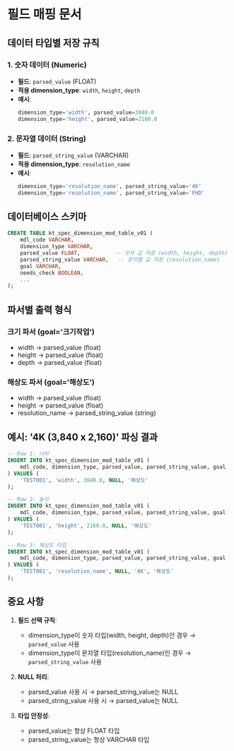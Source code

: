# 필드 매핑 문서

## 데이터 타입별 저장 규칙

### 1. 숫자 데이터 (Numeric)
- **필드**: `parsed_value` (FLOAT)
- **적용 dimension_type**: `width`, `height`, `depth`
- **예시**:
  ```sql
  dimension_type='width', parsed_value=3840.0
  dimension_type='height', parsed_value=2160.0
  ```

### 2. 문자열 데이터 (String)
- **필드**: `parsed_string_value` (VARCHAR)
- **적용 dimension_type**: `resolution_name`
- **예시**:
  ```sql
  dimension_type='resolution_name', parsed_string_value='4K'
  dimension_type='resolution_name', parsed_string_value='FHD'
  ```

## 데이터베이스 스키마

```sql
CREATE TABLE kt_spec_dimension_mod_table_v01 (
    mdl_code VARCHAR,
    dimension_type VARCHAR,
    parsed_value FLOAT,           -- 숫자 값 저장 (width, height, depth)
    parsed_string_value VARCHAR,   -- 문자열 값 저장 (resolution_name)
    goal VARCHAR,
    needs_check BOOLEAN,
    ...
);
```

## 파서별 출력 형식

### 크기 파서 (goal='크기작업')
- width → parsed_value (float)
- height → parsed_value (float)
- depth → parsed_value (float)

### 해상도 파서 (goal='해상도')
- width → parsed_value (float)
- height → parsed_value (float)
- resolution_name → parsed_string_value (string)

## 예시: '4K (3,840 x 2,160)' 파싱 결과

```sql
-- Row 1: 너비
INSERT INTO kt_spec_dimension_mod_table_v01 (
    mdl_code, dimension_type, parsed_value, parsed_string_value, goal
) VALUES (
    'TEST001', 'width', 3840.0, NULL, '해상도'
);

-- Row 2: 높이
INSERT INTO kt_spec_dimension_mod_table_v01 (
    mdl_code, dimension_type, parsed_value, parsed_string_value, goal
) VALUES (
    'TEST001', 'height', 2160.0, NULL, '해상도'
);

-- Row 3: 해상도 타입
INSERT INTO kt_spec_dimension_mod_table_v01 (
    mdl_code, dimension_type, parsed_value, parsed_string_value, goal
) VALUES (
    'TEST001', 'resolution_name', NULL, '4K', '해상도'
);
```

## 중요 사항

1. **필드 선택 규칙**:
   - dimension_type이 숫자 타입(width, height, depth)인 경우 → `parsed_value` 사용
   - dimension_type이 문자열 타입(resolution_name)인 경우 → `parsed_string_value` 사용

2. **NULL 처리**:
   - parsed_value 사용 시 → parsed_string_value는 NULL
   - parsed_string_value 사용 시 → parsed_value는 NULL

3. **타입 안정성**:
   - parsed_value는 항상 FLOAT 타입
   - parsed_string_value는 항상 VARCHAR 타입
